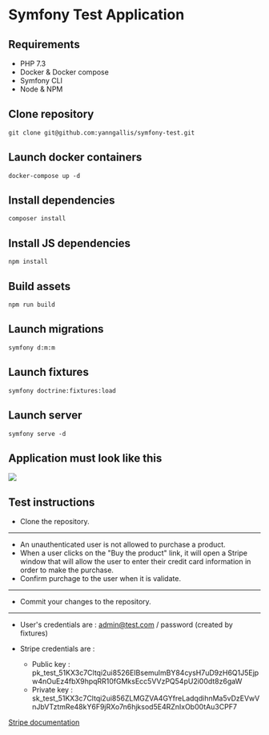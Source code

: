 # Symfony Test Application

## Requirements
- PHP 7.3
- Docker & Docker compose
- Symfony CLI
- Node & NPM

## Clone repository
```
git clone git@github.com:yanngallis/symfony-test.git
```

## Launch docker containers
```
docker-compose up -d
```

## Install dependencies
```
composer install
```

## Install JS dependencies
```
npm install
```

## Build assets
```
npm run build
```

## Launch migrations
```
symfony d:m:m
```

## Launch fixtures
```
symfony doctrine:fixtures:load
```

## Launch server
```
symfony serve -d
```

## Application must look like this
<img src="https://i.ibb.co/LS5yxSb/Capture-d-e-cran-2022-02-25-a-17-43-29.png" />


## Test instructions
- Clone the repository.
---
- An unauthenticated user is not allowed to purchase a product.
- When a user clicks on the "Buy the product" link, it will open a Stripe window that will allow the user to enter their credit card information in order to make the purchase.
- Confirm purchage to the user when it is validate.
---
- Commit your changes to the repository.

---
- User's credentials are : admin@test.com / password (created by fixtures)

- Stripe credentials are : 
    - Public key : pk_test_51KX3c7Cltqi2ui8526EIBsemulmBY84cysH7uD9zH6Q1J5Ejpw4nOuEz4fbX9hpqRR10fGMksEcc5VVzPQ54pU2i00dt8z6gaW
    - Private key : sk_test_51KX3c7Cltqi2ui856ZLMGZVA4GYfreLadqdihnMa5vDzEVwVnJbVTztmRe48kY6F9jRXo7n6hjksod5E4RZnIxOb00tAu3CPF7

[Stripe documentation](https://stripe.com/docs/checkout/quickstart)